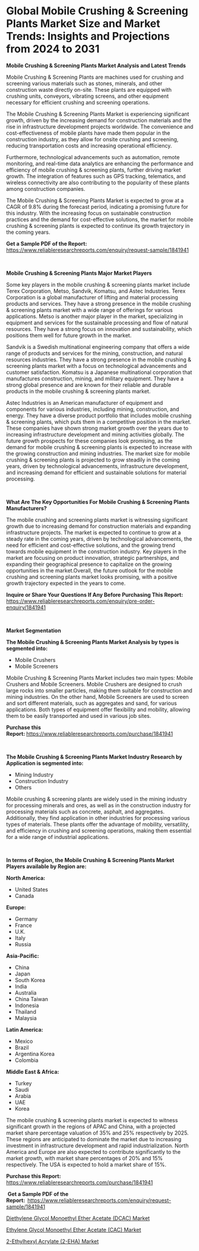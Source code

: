 <p><h1>Global Mobile Crushing & Screening Plants Market Size and Market Trends: Insights and Projections from 2024 to 2031</h1></p><p><strong>Mobile Crushing & Screening Plants Market Analysis and Latest Trends</strong></p>
<p><p>Mobile Crushing & Screening Plants are machines used for crushing and screening various materials such as stones, minerals, and other construction waste directly on-site. These plants are equipped with crushing units, conveyors, vibrating screens, and other equipment necessary for efficient crushing and screening operations.</p><p>The Mobile Crushing & Screening Plants Market is experiencing significant growth, driven by the increasing demand for construction materials and the rise in infrastructure development projects worldwide. The convenience and cost-effectiveness of mobile plants have made them popular in the construction industry, as they allow for onsite crushing and screening, reducing transportation costs and increasing operational efficiency.</p><p>Furthermore, technological advancements such as automation, remote monitoring, and real-time data analytics are enhancing the performance and efficiency of mobile crushing & screening plants, further driving market growth. The integration of features such as GPS tracking, telematics, and wireless connectivity are also contributing to the popularity of these plants among construction companies.</p><p>The Mobile Crushing & Screening Plants Market is expected to grow at a CAGR of 9.8% during the forecast period, indicating a promising future for this industry. With the increasing focus on sustainable construction practices and the demand for cost-effective solutions, the market for mobile crushing & screening plants is expected to continue its growth trajectory in the coming years.</p></p>
<p><strong>Get a Sample PDF of the Report:&nbsp;</strong> <a href="https://www.reliableresearchreports.com/enquiry/request-sample/1841941">https://www.reliableresearchreports.com/enquiry/request-sample/1841941</a></p>
<p>&nbsp;</p>
<p><strong>Mobile Crushing & Screening Plants Major Market Players</strong></p>
<p><p>Some key players in the mobile crushing & screening plants market include Terex Corporation, Metso, Sandvik, Komatsu, and Astec Industries. Terex Corporation is a global manufacturer of lifting and material processing products and services. They have a strong presence in the mobile crushing & screening plants market with a wide range of offerings for various applications. Metso is another major player in the market, specializing in equipment and services for the sustainable processing and flow of natural resources. They have a strong focus on innovation and sustainability, which positions them well for future growth in the market.</p><p>Sandvik is a Swedish multinational engineering company that offers a wide range of products and services for the mining, construction, and natural resources industries. They have a strong presence in the mobile crushing & screening plants market with a focus on technological advancements and customer satisfaction. Komatsu is a Japanese multinational corporation that manufactures construction, mining, and military equipment. They have a strong global presence and are known for their reliable and durable products in the mobile crushing & screening plants market.</p><p>Astec Industries is an American manufacturer of equipment and components for various industries, including mining, construction, and energy. They have a diverse product portfolio that includes mobile crushing & screening plants, which puts them in a competitive position in the market. These companies have shown strong market growth over the years due to increasing infrastructure development and mining activities globally. The future growth prospects for these companies look promising, as the demand for mobile crushing & screening plants is expected to increase with the growing construction and mining industries. The market size for mobile crushing & screening plants is projected to grow steadily in the coming years, driven by technological advancements, infrastructure development, and increasing demand for efficient and sustainable solutions for material processing.</p></p>
<p>&nbsp;</p>
<p><strong>What Are The Key Opportunities For Mobile Crushing & Screening Plants Manufacturers?</strong></p>
<p><p>The mobile crushing and screening plants market is witnessing significant growth due to increasing demand for construction materials and expanding infrastructure projects. The market is expected to continue to grow at a steady rate in the coming years, driven by technological advancements, the need for efficient and cost-effective solutions, and the growing trend towards mobile equipment in the construction industry. Key players in the market are focusing on product innovation, strategic partnerships, and expanding their geographical presence to capitalize on the growing opportunities in the market.Overall, the future outlook for the mobile crushing and screening plants market looks promising, with a positive growth trajectory expected in the years to come.</p></p>
<p><strong>Inquire or Share Your Questions If Any Before Purchasing This Report:</strong> <a href="https://www.reliableresearchreports.com/enquiry/pre-order-enquiry/1841941">https://www.reliableresearchreports.com/enquiry/pre-order-enquiry/1841941</a></p>
<p>&nbsp;</p>
<p><strong>Market Segmentation</strong></p>
<p><strong>The Mobile Crushing & Screening Plants Market Analysis by types is segmented into:</strong></p>
<p><ul><li>Mobile Crushers</li><li>Mobile Screeners</li></ul></p>
<p><p>Mobile Crushing & Screening Plants Market includes two main types: Mobile Crushers and Mobile Screeners. Mobile Crushers are designed to crush large rocks into smaller particles, making them suitable for construction and mining industries. On the other hand, Mobile Screeners are used to screen and sort different materials, such as aggregates and sand, for various applications. Both types of equipment offer flexibility and mobility, allowing them to be easily transported and used in various job sites.</p></p>
<p><strong>Purchase this Report:&nbsp;</strong><a href="https://www.reliableresearchreports.com/purchase/1841941">https://www.reliableresearchreports.com/purchase/1841941</a></p>
<p>&nbsp;</p>
<p><strong>The Mobile Crushing & Screening Plants Market Industry Research by Application is segmented into:</strong></p>
<p><ul><li>Mining Industry</li><li>Construction Industry</li><li>Others</li></ul></p>
<p><p>Mobile crushing & screening plants are widely used in the mining industry for processing minerals and ores, as well as in the construction industry for processing materials such as concrete, asphalt, and aggregates. Additionally, they find application in other industries for processing various types of materials. These plants offer the advantage of mobility, versatility, and efficiency in crushing and screening operations, making them essential for a wide range of industrial applications.</p></p>
<p>&nbsp;</p>
<p><strong>In terms of Region, the Mobile Crushing & Screening Plants Market Players available by Region are:</strong></p>
<p>
    <p> <strong> North America: </strong>
        <ul>
            <li>United States</li>
            <li>Canada</li>
        </ul>
        </p> 
    <p> <strong> Europe: </strong>
        <ul>
            <li>Germany</li>
            <li>France</li>
            <li>U.K.</li>
            <li>Italy</li>
            <li>Russia</li>
        </ul>
        </p> 
    <p> <strong> Asia-Pacific: </strong>
        <ul>
            <li>China</li>
            <li>Japan</li>
            <li>South Korea</li>
            <li>India</li>
            <li>Australia</li>
            <li>China Taiwan</li>
            <li>Indonesia</li>
            <li>Thailand</li>
            <li>Malaysia</li>
        </ul>
        </p> 
    <p> <strong> Latin America: </strong>
        <ul>
            <li>Mexico</li>
            <li>Brazil</li>
            <li>Argentina Korea</li>
            <li>Colombia</li>
        </ul>
        </p> 
    <p> <strong> Middle East & Africa: </strong>
        <ul>
            <li>Turkey</li>
            <li>Saudi</li>
            <li>Arabia</li>
            <li>UAE</li>
            <li>Korea</li>
        </ul>
    </p>
    </p>
<p><p>The mobile crushing & screening plants market is expected to witness significant growth in the regions of APAC and China, with a projected market share percentage valuation of 35% and 25% respectively by 2025. These regions are anticipated to dominate the market due to increasing investment in infrastructure development and rapid industrialization. North America and Europe are also expected to contribute significantly to the market growth, with market share percentages of 20% and 15% respectively. The USA is expected to hold a market share of 15%.</p></p>
<p><strong>Purchase this Report: </strong><a href="https://www.reliableresearchreports.com/purchase/1841941">https://www.reliableresearchreports.com/purchase/1841941</a></p>
<p>&nbsp;<strong>Get a Sample PDF of the Report:&nbsp;&nbsp;</strong><a href="https://www.reliableresearchreports.com/enquiry/request-sample/1841941">https://www.reliableresearchreports.com/enquiry/request-sample/1841941</a></p>
<p><strong></strong></p>
<p><p><a href="https://github.com/danielneavesallisons03mba/Market-Research-Report-List-1/blob/main/diethylene-glycol-monoethyl-ether-acetate-dcac-market.md">Diethylene Glycol Monoethyl Ether Acetate (DCAC) Market</a></p><p><a href="https://github.com/dimitrishawkinswaynenp91rgz/Market-Research-Report-List-1/blob/main/ethylene-glycol-monoethyl-ether-acetate-cac-market.md">Ethylene Glycol Monoethyl Ether Acetate (CAC) Market</a></p><p><a href="https://github.com/pizolina/Market-Research-Report-List-3/blob/main/2-ethylhexyl-acrylate-2-eha-market.md">2-Ethylhexyl Acrylate (2-EHA) Market</a></p></p>